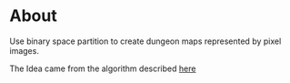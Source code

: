 # About
Use binary space partition to create dungeon maps represented by pixel images. 

The Idea came from the algorithm described [here](https://gamedev.stackexchange.com/a/82066) 
